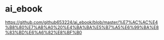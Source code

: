 # ai_ebook

https://github.com/github653224/ai_ebook/blob/master/%E7%AC%AC%E4%B8%80%E7%AB%A0%20%E4%BA%BA%E5%B7%A5%E6%99%BA%E8%83%BD%E6%A6%82%E8%BF%B0

